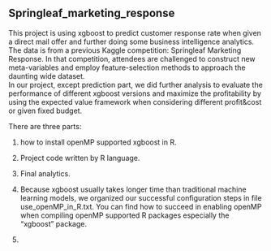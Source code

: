 ## Springleaf_marketing_response
This project is using xgboost to predict customer response rate when given a direct mail offer and further doing some business intelligence analytics.  
The data is from a previous Kaggle competition: Springleaf Marketing Response.
In that competition, attendees are challenged to construct new meta-variables and employ feature-selection methods to approach the daunting wide dataset.  
In our project, except prediction part, we did further analysis to evaluate the performance of different xgboost versions and maximize the profitability 
by using the expected value framework when considering different profit&cost or given fixed budget.  

There are three parts:
1. how to install openMP supported xgboost in R.  
2. Project code written by R language.  
3. Final analytics.  


1. Because xgboost usually takes longer time than traditional machine learning models, we organized our successful configuration steps in file use_openMP_in_R.txt.
You can find how to succeed in enabling openMP when compiling openMP supported R packages especially the “xgboost” package.

2. 

